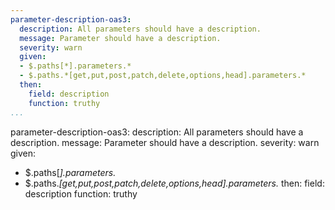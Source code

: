```yaml
---
parameter-description-oas3:
  description: All parameters should have a description.
  message: Parameter should have a description.
  severity: warn
  given:
  - $.paths[*].parameters.*
  - $.paths.*[get,put,post,patch,delete,options,head].parameters.*
  then:
    field: description
    function: truthy
...
```

parameter-description-oas3:
  description: All parameters should have a description.
  message: Parameter should have a description.
  severity: warn
  given:
  - $.paths[*].parameters.*
  - $.paths.*[get,put,post,patch,delete,options,head].parameters.*
  then:
    field: description
    function: truthy